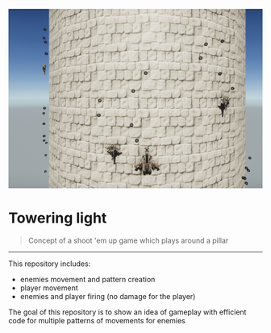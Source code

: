 ![Presentation](banner.png)

# Towering light

> Concept of a shoot 'em up game which plays around a pillar

---
This repository includes: 
- enemies movement and pattern creation
- player movement
- enemies and player firing (no damage for the player)

The goal of this repository is to show an idea of gameplay with efficient code for multiple patterns of movements for enemies 
